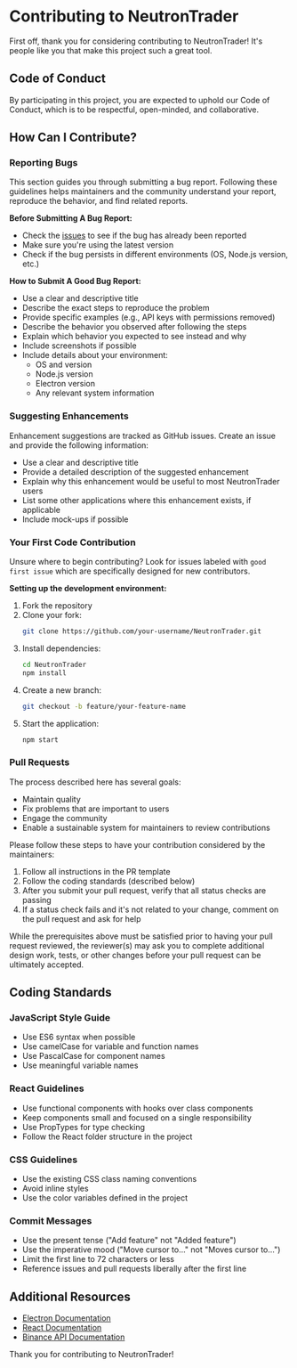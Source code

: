 # Contributing to NeutronTrader

First off, thank you for considering contributing to NeutronTrader! It's people like you that make this project such a great tool.

## Code of Conduct

By participating in this project, you are expected to uphold our Code of Conduct, which is to be respectful, open-minded, and collaborative.

## How Can I Contribute?

### Reporting Bugs

This section guides you through submitting a bug report. Following these guidelines helps maintainers and the community understand your report, reproduce the behavior, and find related reports.

**Before Submitting A Bug Report:**
- Check the [issues](https://github.com/yourusername/NeutronTrader/issues) to see if the bug has already been reported
- Make sure you're using the latest version
- Check if the bug persists in different environments (OS, Node.js version, etc.)

**How to Submit A Good Bug Report:**
- Use a clear and descriptive title
- Describe the exact steps to reproduce the problem
- Provide specific examples (e.g., API keys with permissions removed)
- Describe the behavior you observed after following the steps
- Explain which behavior you expected to see instead and why
- Include screenshots if possible
- Include details about your environment:
  - OS and version
  - Node.js version
  - Electron version
  - Any relevant system information

### Suggesting Enhancements

Enhancement suggestions are tracked as GitHub issues. Create an issue and provide the following information:

- Use a clear and descriptive title
- Provide a detailed description of the suggested enhancement
- Explain why this enhancement would be useful to most NeutronTrader users
- List some other applications where this enhancement exists, if applicable
- Include mock-ups if possible

### Your First Code Contribution

Unsure where to begin contributing? Look for issues labeled with `good first issue` which are specifically designed for new contributors.

**Setting up the development environment:**

1. Fork the repository
2. Clone your fork: 
   ```bash
   git clone https://github.com/your-username/NeutronTrader.git
   ```
3. Install dependencies:
   ```bash
   cd NeutronTrader
   npm install
   ```
4. Create a new branch:
   ```bash
   git checkout -b feature/your-feature-name
   ```
5. Start the application:
   ```bash
   npm start
   ```

### Pull Requests

The process described here has several goals:
- Maintain quality
- Fix problems that are important to users
- Engage the community
- Enable a sustainable system for maintainers to review contributions

Please follow these steps to have your contribution considered by the maintainers:

1. Follow all instructions in the PR template
2. Follow the coding standards (described below)
3. After you submit your pull request, verify that all status checks are passing
4. If a status check fails and it's not related to your change, comment on the pull request and ask for help

While the prerequisites above must be satisfied prior to having your pull request reviewed, the reviewer(s) may ask you to complete additional design work, tests, or other changes before your pull request can be ultimately accepted.

## Coding Standards

### JavaScript Style Guide

- Use ES6 syntax when possible
- Use camelCase for variable and function names
- Use PascalCase for component names
- Use meaningful variable names

### React Guidelines

- Use functional components with hooks over class components
- Keep components small and focused on a single responsibility
- Use PropTypes for type checking
- Follow the React folder structure in the project

### CSS Guidelines

- Use the existing CSS class naming conventions
- Avoid inline styles
- Use the color variables defined in the project

### Commit Messages

- Use the present tense ("Add feature" not "Added feature")
- Use the imperative mood ("Move cursor to..." not "Moves cursor to...")
- Limit the first line to 72 characters or less
- Reference issues and pull requests liberally after the first line

## Additional Resources

- [Electron Documentation](https://www.electronjs.org/docs)
- [React Documentation](https://reactjs.org/docs/getting-started.html)
- [Binance API Documentation](https://binance-docs.github.io/apidocs/)

Thank you for contributing to NeutronTrader!
